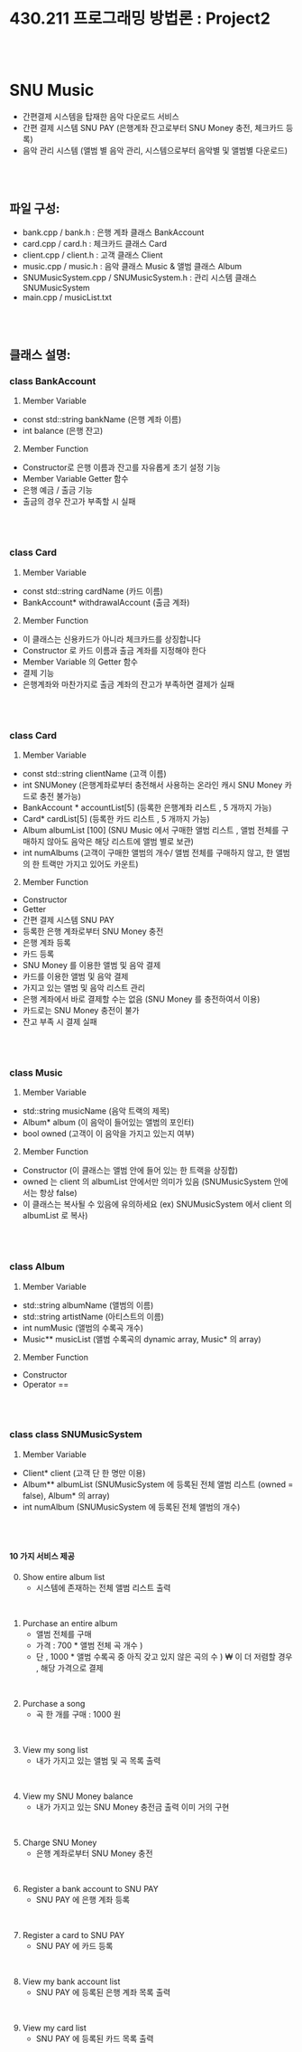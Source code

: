 # 430.211 프로그래밍 방법론 : Project2

<br/>
<br/>

# SNU Music 
- 간편결제 시스템을 탑재한 음악 다운로드 서비스
- 간편 결제 시스템 SNU PAY (은행계좌 잔고로부터 SNU Money 충전, 체크카드 등록)
- 음악 관리 시스템 (앨범 별 음악 관리, 시스템으로부터 음악별 및 앨범별 다운로드)
<br/>
<br/>

## 파일 구성:
- bank.cpp / bank.h : 은행 계좌 클래스 BankAccount
- card.cpp / card.h : 체크카드 클래스 Card
- client.cpp / client.h : 고객 클래스 Client
- music.cpp / music.h : 음악 클래스 Music & 앨범 클래스 Album
- SNUMusicSystem.cpp / SNUMusicSystem.h : 관리 시스템 클래스 SNUMusicSystem
- main.cpp / musicList.txt
<br/>
<br/>

## 클래스 설명:
### class BankAccount
1. Member Variable
- const std::string bankName (은행 계좌 이름)
- int balance (은행 잔고)
2. Member Function
- Constructor로 은행 이름과 잔고를 자유롭게 초기 설정 기능
- Member Variable Getter 함수
- 은행 예금 / 출금 기능
- 출금의 경우 잔고가 부족할 시 실패
<br/>
<br/>

### class Card
1. Member Variable
- const std::string cardName (카드 이름)
- BankAccount* withdrawalAccount (출금 계좌)
2. Member Function
- 이 클래스는 신용카드가 아니라 체크카드를 상징합니다
- Constructor 로 카드 이름과 출금 계좌를 지정해야 한다
- Member Variable 의 Getter 함수
- 결제 기능
- 은행계좌와 마찬가지로 출금 계좌의 잔고가 부족하면 결제가 실패
<br/>
<br/>

### class Card
1. Member Variable
- const std::string clientName (고객 이름)
- int SNUMoney (은행계좌로부터 충전해서 사용하는 온라인 캐시 SNU Money 카드로 충전 불가능)
- BankAccount * accountList[5] (등록한 은행계좌 리스트 , 5 개까지 가능)
- Card* cardList[5] (등록한 카드 리스트 , 5 개까지 가능)
- Album albumList [100] (SNU Music 에서 구매한 앨범 리스트 , 앨범 전체를 구매하지 않아도 음악은 해당 리스트에 앨범 별로 보관)
- int numAlbums (고객이 구매한 앨범의 개수/ 앨범 전체를 구매하지 않고, 한 앨범의 한 트랙만 가지고 있어도 카운트)
2. Member Function
- Constructor
- Getter
- 간편 결제 시스템 SNU PAY
- 등록한 은행 계좌로부터 SNU Money 충전
- 은행 계좌 등록
- 카드 등록
- SNU Money 를 이용한 앨범 및 음악 결제
- 카드를 이용한 앨범 및 음악 결제
- 가지고 있는 앨범 및 음악 리스트 관리
- 은행 계좌에서 바로 결제할 수는 없음 (SNU Money 를 충전하여서 이용)
- 카드로는 SNU Money 충전이 불가
- 잔고 부족 시 결제 실패
<br/>
<br/>

### class Music
1. Member Variable
- std::string musicName (음악 트랙의 제목)
- Album* album (이 음악이 들어있는 앨범의 포인터)
- bool owned (고객이 이 음악을 가지고 있는지 여부)
2. Member Function
- Constructor (이 클래스는 앨범 안에 들어 있는 한 트랙을 상징합)
- owned 는 client 의 albumList 안에서만 의미가 있음 (SNUMusicSystem 안에서는 항상 false)
- 이 클래스는 복사될 수 있음에 유의하세요 (ex) SNUMusicSystem 에서 client 의 albumList 로 복사)
<br/>
<br/>

### class Album
1. Member Variable
- std::string albumName (앨범의 이름)
- std::string artistName (아티스트의 이름)
- int numMusic (앨범의 수록곡 개수)
- Music** musicList (앨범 수록곡의 dynamic array, Music* 의 array)
2. Member Function
- Constructor
- Operator ==
<br/>
<br/>

### class class SNUMusicSystem
1. Member Variable
- Client* client (고객 단 한 명만 이용)
- Album** albumList (SNUMusicSystem 에 등록된 전체 앨범 리스트 (owned = false), Album* 의 array)
- int numAlbum (SNUMusicSystem 에 등록된 전체 앨범의 개수)
<br/>
<br/>

#### 10 가지 서비스 제공
0. Show entire album list
    - 시스템에 존재하는 전체 앨범 리스트 출력
<br/>

1. Purchase an entire album
    - 앨범 전체를 구매
    - 가격 : 700 * 앨범 전체 곡 개수 )
    - 단 , 1000 * 앨범 수록곡 중 아직 갖고 있지 않은 곡의 수 ) ₩ 이 더 저렴할 경우 , 해당 가격으로 결제
<br/>

2. Purchase a song
    - 곡 한 개를 구매 : 1000 원
<br/>

3. View my song list
    - 내가 가지고 있는 앨범 및 곡 목록 출력
<br/>

4. View my SNU Money balance
    - 내가 가지고 있는 SNU Money 충전금 출력 이미 거의 구현
<br/>

5. Charge SNU Money
    - 은행 계좌로부터 SNU Money 충전
<br/>

6. Register a bank account to SNU PAY
    - SNU PAY 에 은행 계좌 등록
<br/>

7. Register a card to SNU PAY
    - SNU PAY 에 카드 등록
<br/>

8. View my bank account list
    - SNU PAY 에 등록된 은행 계좌 목록 출력
<br/>

9. View my card list
    - SNU PAY 에 등록된 카드 목록 출력
<br/>
<br/>

